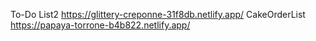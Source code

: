 To-Do List2 https://glittery-creponne-31f8db.netlify.app/
CakeOrderList https://papaya-torrone-b4b822.netlify.app/
